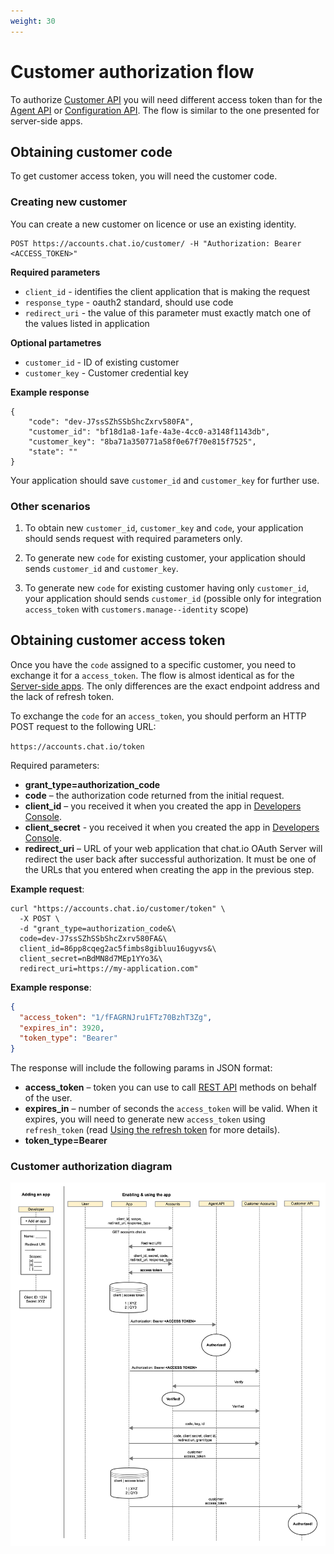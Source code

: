 ```yaml
---
weight: 30
---
```


# Customer authorization flow

To authorize [Customer API](../customer-api/) you will need different access token than for the [Agent API](../agent-api/) or [Configuration API](../configuration-api). The flow is similar to the one presented for server-side apps.

## Obtaining customer code

To get customer access token, you will need the customer code. 

### Creating new customer

You can create a new customer on licence or use an existing identity. 

```
POST https://accounts.chat.io/customer/ -H "Authorization: Bearer <ACCESS_TOKEN>"
```

**Required parameters**

* `client_id` - identifies the client application that is making the request 
* `response_type` - oauth2 standard, should use code
* `redirect_uri`  - the value of this parameter must exactly match one of the values listed in application 

**Optional partametres**

* `customer_id` - ID of existing customer
* `customer_key` - Customer credential key

**Example response**
```
{
    "code": "dev-J7ssSZhSSbShcZxrv580FA",
    "customer_id": "bf18d1a8-1afe-4a3e-4cc0-a3148f1143db",
    "customer_key": "8ba71a350771a58f0e67f70e815f7525",
    "state": ""
}
```
Your application should save `customer_id` and `customer_key` for further use. 

### Other scenarios

1. To obtain new `customer_id`, `customer_key` and `code`, your application should sends request with required parameters only.

2. To generate new `code` for existing customer, your application should sends `customer_id` and `customer_key`.

3. To generate new `code` for existing customer having only `customer_id`, your application should sends `customer_id` (possible only for integration `access_token` with `customers.manage--identity` scope)

## Obtaining customer access token

Once you have the `code` assigned to a specific customer, you need to exchange it for a `access_token`. The flow is almost identical as for the [Server-side apps](#server-side-apps). The only differences are the exact endpoint address and the lack of refresh token.

To exchange the `code` for an `access_token`, you should perform an HTTP POST request to the following URL:

`https://accounts.chat.io/token`

Required parameters:

* **grant_type=authorization_code**
* **code** – the authorization code returned from the initial request.
* **client_id** – you received it when you created the app in [Developers Console](https://console.chat.io).
* **client_secret** - you received it when you created the app in [Developers Console](https://console.chat.io).
* **redirect_uri** – URL of your web application that chat.io OAuth Server will redirect the user back after successful authorization. It must be one of the URLs that you entered when creating the app in the previous step.

**Example request**:

```shell
curl "https://accounts.chat.io/customer/token" \
  -X POST \
  -d "grant_type=authorization_code&\
  code=dev-J7ssSZhSSbShcZxrv580FA&\
  client_id=86pp8cqeg2ac5fimbs8gibluu16ugyvs&\
  client_secret=nBdMN8d7MEp1YYo3&\
  redirect_uri=https://my-application.com"
```


**Example response**:

```json
{
  "access_token": "1/fFAGRNJru1FTz70BzhT3Zg",
  "expires_in": 3920,
  "token_type": "Bearer"
}
```

The response will include the following params in JSON format:

* **access_token** – token you can use to call [REST API](/rest-api) methods on behalf of the user.
* **expires_in** – number of seconds the `access_token` will be valid. When it expires, you will need to generate new `access_token` using `refresh_token` (read [Using the refresh token](#using-the-refresh-token) for more details).
* **token_type=Bearer**

### Customer authorization diagram

![Customer authorization diagram](./images/chat.io-customer-authorization.png)

